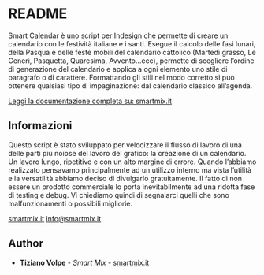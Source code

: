 # README #

Smart Calendar è uno script per Indesign che permette di creare un calendario con le festività italiane e i santi. Esegue il calcolo delle fasi lunari, della Pasqua e delle feste mobili del calendario cattolico (Martedì grasso, Le Ceneri, Pasquetta, Quaresima, Avvento…ecc), permette di scegliere l’ordine di generazione del calendario e applica a ogni elemento uno stile di paragrafo o di carattere.
Formattando gli stili nel modo corretto si può ottenere qualsiasi tipo di impaginazione: dal calendario classico all’agenda.

[Leggi la documentazione completa su: smartmix.it](https://smartmix.it/grafica-design/smart-calendar-indesign)

## Informazioni ##
Questo script è stato sviluppato per velocizzare il flusso di lavoro di una delle parti più noiose del lavoro del grafico: la creazione di un calendario. Un lavoro lungo, ripetitivo e con un alto margine di errore. Quando l’abbiamo realizzato pensavamo principalmente ad un utilizzo interno ma vista l’utilità e la versatilità abbiamo deciso di divulgarlo gratuitamente. Il fatto di non essere un prodotto commerciale lo porta inevitabilmente ad una ridotta fase di testing e debug. Vi chiediamo quindi di segnalarci quelli che sono malfunzionamenti o possibili migliorie.

[smartmix.it](https://smartmix.it)
[info@smartmix.it](mailto:info@smartmix.it)



## Author ##

* **Tiziano Volpe** - *Smart Mix* - [smartmix.it](https://smartmix.it)
